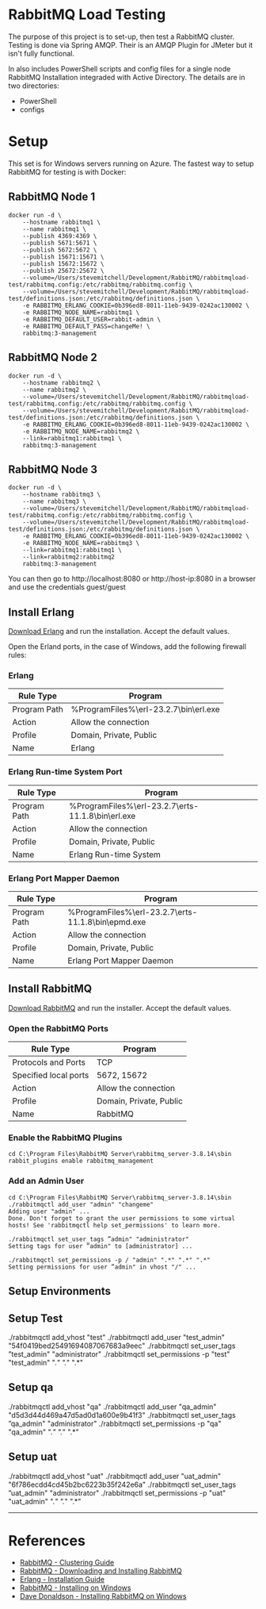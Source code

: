 # RabbitMQ Load Testing

The purpose of this project is to set-up, then test a RabbitMQ cluster. Testing is done via Spring AMQP. Their is an AMQP Plugin for JMeter but it isn't fully functional.

In also includes PowerShell scripts and config files for a single node RabbitMQ Installation integraded with Active Directory. The details are in two directories:
* PowerShell
* configs

# Setup

This set is for Windows servers running on Azure. The fastest way to setup RabbitMQ for testing is with Docker:

## RabbitMQ Node 1
```
docker run -d \
    --hostname rabbitmq1 \
    --name rabbitmq1 \
    --publish 4369:4369 \
    --publish 5671:5671 \
    --publish 5672:5672 \
    --publish 15671:15671 \
    --publish 15672:15672 \
    --publish 25672:25672 \
    --volume=/Users/stevemitchell/Development/RabbitMQ/rabbitmqload-test/rabbitmq.config:/etc/rabbitmq/rabbitmq.config \
    --volume=/Users/stevemitchell/Development/RabbitMQ/rabbitmqload-test/definitions.json:/etc/rabbitmq/definitions.json \
    -e RABBITMQ_ERLANG_COOKIE=0b396ed8-8011-11eb-9439-0242ac130002 \
    -e RABBITMQ_NODE_NAME=rabbitmq1 \
    -e RABBITMQ_DEFAULT_USER=rabbit-admin \
    -e RABBITMQ_DEFAULT_PASS=changeMe! \
    rabbitmq:3-management
```

## RabbitMQ Node 2
```
docker run -d \
    --hostname rabbitmq2 \
    --name rabbitmq2 \
    --volume=/Users/stevemitchell/Development/RabbitMQ/rabbitmqload-test/rabbitmq.config:/etc/rabbitmq/rabbitmq.config \
    --volume=/Users/stevemitchell/Development/RabbitMQ/rabbitmqload-test/definitions.json:/etc/rabbitmq/definitions.json \
    -e RABBITMQ_ERLANG_COOKIE=0b396ed8-8011-11eb-9439-0242ac130002 \
    -e RABBITMQ_NODE_NAME=rabbitmq2 \
    --link=rabbitmq1:rabbitmq1 \
    rabbitmq:3-management
```


## RabbitMQ Node 3
```
docker run -d \
    --hostname rabbitmq3 \
    --name rabbitmq3 \
    --volume=/Users/stevemitchell/Development/RabbitMQ/rabbitmqload-test/rabbitmq.config:/etc/rabbitmq/rabbitmq.config \
    --volume=/Users/stevemitchell/Development/RabbitMQ/rabbitmqload-test/definitions.json:/etc/rabbitmq/definitions.json \
    -e RABBITMQ_ERLANG_COOKIE=0b396ed8-8011-11eb-9439-0242ac130002 \
    -e RABBITMQ_NODE_NAME=rabbitmq3 \
    --link=rabbitmq1:rabbitmq1 \
    --link=rabbitmq2:rabbitmq2
    rabbitmq:3-management
```

You can then go to http://localhost:8080 or http://host-ip:8080 in a browser and use the credentials guest/guest

## Install Erlang

[Download Erlang](https://www.erlang.org/downloads) and run the installation. Accept the default values.

Open the Erland ports, in the case of Windows, add the following firewall rules:

### Erlang

|   Rule Type	|   Program	|
|---	|---	|
|   Program Path	|   %ProgramFiles%\erl-23.2.7\bin\erl.exe	|
|   Action	|   Allow the connection	|
|   Profile	|   Domain, Private, Public	|
|   Name	|   Erlang	|

### Erlang Run-time System Port

|   Rule Type	|   Program	|
|---	|---	|
|   Program Path	|   %ProgramFiles%\erl-23.2.7\erts-11.1.8\bin\erl.exe	|
|   Action	|   Allow the connection	|
|   Profile	|   Domain, Private, Public	|
|   Name	|   Erlang Run-time System	|

### Erlang Port Mapper Daemon

|   Rule Type	|   Program	|
|---	|---	|
|   Program Path	|   %ProgramFiles%\erl-23.2.7\erts-11.1.8\bin\epmd.exe	|
|   Action	|   Allow the connection	|
|   Profile	|   Domain, Private, Public	|
|   Name	|   Erlang Port Mapper Daemon	|

## Install RabbitMQ 

[Download RabbitMQ](https://www.rabbitmq.com/install-windows.html#installer) and run the installer. Accept the default values.

### Open the RabbitMQ Ports

|   Rule Type	|   Program	|
|---	|---	|
|   Protocols and Ports	|   TCP	|
|   Specified local ports	|   5672, 15672	|
|   Action	|   Allow the connection	|
|   Profile	|   Domain, Private, Public	|
|   Name	|   RabbitMQ	|

### Enable the RabbitMQ Plugins

```
cd C:\Program Files\RabbitMQ Server\rabbitmq_server-3.8.14\sbin
rabbit_plugins enable rabbitmq_management
```

### Add an Admin User

```
cd C:\Program Files\RabbitMQ Server\rabbitmq_server-3.8.14\sbin
./rabbitmqctl add_user "admin" "changeme"
Adding user "admin" ...
Done. Don't forget to grant the user permissions to some virtual hosts! See 'rabbitmqctl help set_permissions' to learn more.

./rabbitmqctl set_user_tags ”admin" "administrator"
Setting tags for user ”admin" to [administrator] ...

./rabbitmqctl set_permissions -p / "admin" ".*" ".*" ".*"
Setting permissions for user ”admin" in vhost "/" ...
```

## Setup Environments


## Setup Test
./rabbitmqctl add_vhost "test"
./rabbitmqctl add_user "test_admin" "54f0419bed25491694087067683a9eec"
./rabbitmqctl set_user_tags ”test_admin" "administrator"
./rabbitmqctl set_permissions -p "test" "test_admin" ".*" ".*" ".*"


## Setup qa
./rabbitmqctl add_vhost "qa"
./rabbitmqctl add_user "qa_admin" "d5d3d44d469a47d5ad0d1a600e9b41f3"
./rabbitmqctl set_user_tags ”qa_admin" "administrator"
./rabbitmqctl set_permissions -p "qa" "qa_admin" ".*" ".*" ".*"

## Setup uat
./rabbitmqctl add_vhost "uat"
./rabbitmqctl add_user "uat_admin" "6f786ecdd4cd45b2bc6223b35f242e6a"
./rabbitmqctl set_user_tags ”uat_admin" "administrator"
./rabbitmqctl set_permissions -p "uat" "uat_admin" ".*" ".*" ".*"


----
# References
* [RabbitMQ - Clustering Guide](https://www.rabbitmq.com/clustering.html)
* [RabbitMQ - Downloading and Installing RabbitMQ](https://www.rabbitmq.com/download.html)
* [Erlang - Installation Guide](https://erlang.org/doc/installation_guide/users_guide.html)
* [RabbitMQ - Installing on Windows](https://www.rabbitmq.com/install-windows.html)
* [Dave Donaldson - Installing RabbitMQ on Windows](http://arcware.net/installing-rabbitmqon-windows/)

